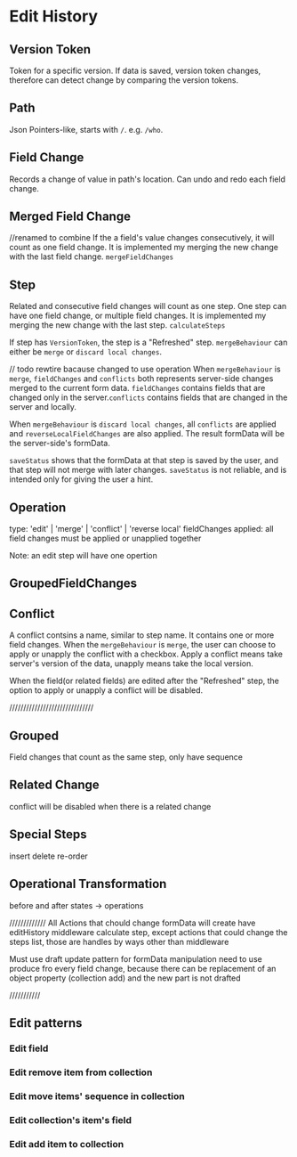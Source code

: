 # Edit History

## Version Token
Token for a specific version. If data is saved, version token changes, therefore can detect change by comparing the version tokens.

## Path
Json Pointers-like, starts with `/`. e.g. `/who`.

## Field Change

Records a change of value in path's location.
Can undo and redo each field change.

## Merged Field Change
//renamed to combine
If the a field's value changes consecutively, it will count as one field change. It is implemented my merging the new change with the last field change. `mergeFieldChanges`

## Step
Related and consecutive field changes will count as one step. One step can have one field change, or multiple field changes. It is implemented my merging the new change with the last step. `calculateSteps`

If step has `VersionToken`, the step is a "Refreshed" step. `mergeBehaviour` can either be `merge` or `discard local changes`.

// todo rewtire bacause changed to use operation
When `mergeBehaviour` is `merge`, `fieldChanges` and `conflicts` both represents server-side changes merged to the current form data. `fieldChanges` contains fields that are changed only in the server.`conflicts` contains fields that are changed in the server and locally.

When `mergeBehaviour` is `discard local changes`, all `conflicts` are applied and `reverseLocalFieldChanges` are also applied. The result formData will be the server-side's formData.

`saveStatus` shows that the formData at that step is saved by the user, and that step will not merge with later changes. `saveStatus` is not reliable, and is intended only for giving the user a hint.

## Operation
type: 'edit' | 'merge' | 'conflict' | 'reverse local'
fieldChanges
applied: all field changes must be applied or unapplied together

Note: an edit step will have one opertion

## GroupedFieldChanges

## Conflict
A conflict contsins a name, similar to step name. It contains one or more field changes. When the `mergeBehaviour` is `merge`, the user can choose to apply or unapply the conflict with a checkbox. Apply a conflict means take server's version of the data, unapply means take the local version.

When the field(or related fields) are edited after the "Refreshed" step, the option to apply or unapply a conflict will be disabled.

//////////////////////////////
## Grouped
Field changes that count as the same step, only have sequence

## Related Change
conflict will be disabled when there is a related change

## Special Steps
insert
delete
re-order


## Operational Transformation
before and after states -> operations

/////////////
All Actions that chould change formData will create have editHistory middleware calculate step, except actions that could change the steps list, those are handles by ways other than middleware


Must use draft update pattern for formData manipulation
need to use produce fro every field change, because there can be replacement of an object property (collection add) and the new part is not drafted

///////////
## Edit patterns
### Edit field

### Edit remove item from collection

### Edit move items' sequence in collection

### Edit collection's item's field

### Edit add item to collection